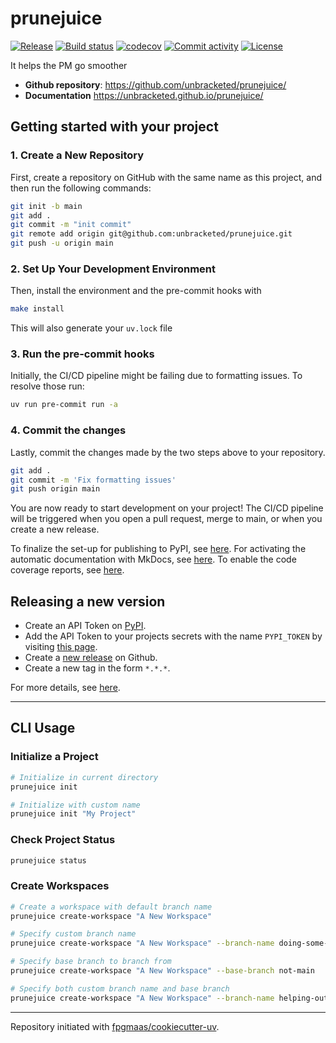# prunejuice

[![Release](https://img.shields.io/github/v/release/unbracketed/prunejuice)](https://img.shields.io/github/v/release/unbracketed/prunejuice)
[![Build status](https://img.shields.io/github/actions/workflow/status/unbracketed/prunejuice/main.yml?branch=main)](https://github.com/unbracketed/prunejuice/actions/workflows/main.yml?query=branch%3Amain)
[![codecov](https://codecov.io/gh/unbracketed/prunejuice/branch/main/graph/badge.svg)](https://codecov.io/gh/unbracketed/prunejuice)
[![Commit activity](https://img.shields.io/github/commit-activity/m/unbracketed/prunejuice)](https://img.shields.io/github/commit-activity/m/unbracketed/prunejuice)
[![License](https://img.shields.io/github/license/unbracketed/prunejuice)](https://img.shields.io/github/license/unbracketed/prunejuice)

It helps the PM go smoother

- **Github repository**: <https://github.com/unbracketed/prunejuice/>
- **Documentation** <https://unbracketed.github.io/prunejuice/>

## Getting started with your project

### 1. Create a New Repository

First, create a repository on GitHub with the same name as this project, and then run the following commands:

```bash
git init -b main
git add .
git commit -m "init commit"
git remote add origin git@github.com:unbracketed/prunejuice.git
git push -u origin main
```

### 2. Set Up Your Development Environment

Then, install the environment and the pre-commit hooks with

```bash
make install
```

This will also generate your `uv.lock` file

### 3. Run the pre-commit hooks

Initially, the CI/CD pipeline might be failing due to formatting issues. To resolve those run:

```bash
uv run pre-commit run -a
```

### 4. Commit the changes

Lastly, commit the changes made by the two steps above to your repository.

```bash
git add .
git commit -m 'Fix formatting issues'
git push origin main
```

You are now ready to start development on your project!
The CI/CD pipeline will be triggered when you open a pull request, merge to main, or when you create a new release.

To finalize the set-up for publishing to PyPI, see [here](https://fpgmaas.github.io/cookiecutter-uv/features/publishing/#set-up-for-pypi).
For activating the automatic documentation with MkDocs, see [here](https://fpgmaas.github.io/cookiecutter-uv/features/mkdocs/#enabling-the-documentation-on-github).
To enable the code coverage reports, see [here](https://fpgmaas.github.io/cookiecutter-uv/features/codecov/).

## Releasing a new version

- Create an API Token on [PyPI](https://pypi.org/).
- Add the API Token to your projects secrets with the name `PYPI_TOKEN` by visiting [this page](https://github.com/unbracketed/prunejuice/settings/secrets/actions/new).
- Create a [new release](https://github.com/unbracketed/prunejuice/releases/new) on Github.
- Create a new tag in the form `*.*.*`.

For more details, see [here](https://fpgmaas.github.io/cookiecutter-uv/features/cicd/#how-to-trigger-a-release).

---

## CLI Usage

### Initialize a Project

```bash
# Initialize in current directory
prunejuice init

# Initialize with custom name
prunejuice init "My Project"
```

### Check Project Status

```bash
prunejuice status
```

### Create Workspaces

```bash
# Create a workspace with default branch name
prunejuice create-workspace "A New Workspace"

# Specify custom branch name
prunejuice create-workspace "A New Workspace" --branch-name doing-some-work

# Specify base branch to branch from
prunejuice create-workspace "A New Workspace" --base-branch not-main

# Specify both custom branch name and base branch
prunejuice create-workspace "A New Workspace" --branch-name helping-out --base-branch origin/somebody-elses-work
```

---

Repository initiated with [fpgmaas/cookiecutter-uv](https://github.com/fpgmaas/cookiecutter-uv).
